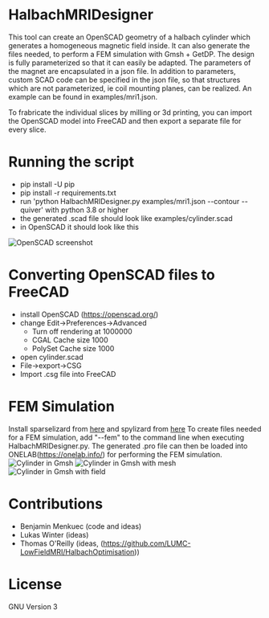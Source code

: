# HalbachMRIDesigner
This tool can create an OpenSCAD geometry of a halbach cylinder which generates a homogeneous magnetic field inside. It can also generate the files needed, to perform a FEM simulation with Gmsh + GetDP.
The design is fully parameterized so that it can easily be adapted. The parameters of the magnet are encapsulated in a json file. In addition to parameters, custom SCAD code can be specified in the json file, so that structures which are not parameterized, ie coil mounting planes, can be realized. An example can be found in examples/mri1.json.

To frabricate the individual slices by milling or 3d printing, you can import the OpenSCAD model into FreeCAD and then export a separate file for every slice.

# Running the script
- pip install -U pip
- pip install -r requirements.txt
- run 'python HalbachMRIDesigner.py examples/mri1.json --contour --quiver' with python 3.8 or higher
- the generated .scad file should look like examples/cylinder.scad
- in OpenSCAD it should look like this

![OpenSCAD screenshot](https://github.com/menkueclab/HalbachMRIDesigner/blob/master/examples/cylinder.png?raw=true)

# Converting OpenSCAD files to FreeCAD
- install OpenSCAD (https://openscad.org/)
- change Edit->Preferences->Advanced
  - Turn off rendering at 1000000
  - CGAL Cache size 1000
  - PolySet Cache size 1000
- open cylinder.scad
- File->export->CSG
- Import .csg file into FreeCAD

# FEM Simulation
Install sparselizard from [here](https://github.com/catkira/sparselizard) and spylizard from [here](https://github.com/catkira/sparselizard-users)
To create files needed for a FEM simulation, add "--fem" to the command line when executing HalbachMRIDesigner.py. The generated .pro file can then be loaded into ONELAB(https://onelab.info/) for performing the FEM simulation.
![Cylinder in Gmsh](https://github.com/menkueclab/HalbachMRIDesigner/blob/master/examples/cylinderNoMesh.png?raw=true)
![Cylinder in Gmsh with mesh](https://github.com/menkueclab/HalbachMRIDesigner/blob/master/examples/cylinderMesh.png?raw=true)
![Cylinder in Gmsh with field](https://github.com/menkueclab/HalbachMRIDesigner/blob/master/examples/cylinderFEMfield.png?raw=true)

# Contributions
- Benjamin Menkuec (code and ideas)
- Lukas Winter (ideas)
- Thomas O'Reilly (ideas, (https://github.com/LUMC-LowFieldMRI/HalbachOptimisation))

# License
GNU Version 3
